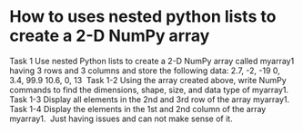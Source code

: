 
# How to uses nested python lists to create a 2-D NumPy array

Task 1
Use nested Python lists to create a 2-D NumPy array called myarray1 having 3 rows and 3 columns and store the following data:
2.7, -2, -19
0, 3.4, 99.9
10.6, 0, 13
​
Task 1-2
Using the array created above, write NumPy commands to find the dimensions, shape, size, and data type of myarray1.
​
Task 1-3
Display all elements in the 2nd and 3rd row of the array myarray1.
​
Task 1-4
Display the elements in the 1st and 2nd column of the array myarray1.
​
Just having issues and can not make sense of it.

        